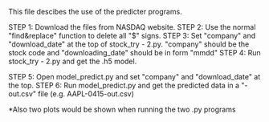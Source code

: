 This file descibes the use of the predicter programs.

STEP 1: Download the files from NASDAQ website.
STEP 2: Use the normal "find&replace" function to delete all "$" signs.
STEP 3: Set "company" and "download_date" at the top of stock_try - 2.py. "company" should be the stock code and "downloading_date" should be in form "mmdd"
STEP 4: Run  stock_try - 2.py and get the .h5 model.

STEP 5: Open model_predict.py and set "company" and "download_date" at the top.
STEP 6: Run model_predict.py and get the predicted data in a "-out.csv" file (e.g. AAPL-0415-out.csv)

*Also two plots would be shown when running the two .py programs